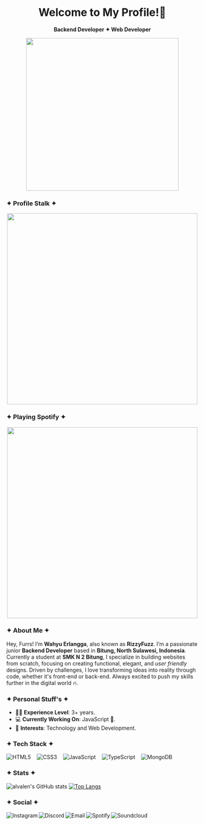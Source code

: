 <h1 align="center"">Welcome to My Profile!👋</h1>
<div align="center">
  
   **Backend Developer ✦ Web Developer**
  
</div>
<p align='center'> 
   <a href="https://rizzy.eu.org">
      <img src="https://www.rizzy.eu.org/_next/image?url=%2Fhero-image.png&w=828&q=75" width="400"/>
    </a>
</p>

### ✦ Profile Stalk ✦
<p align="center">
  <a href="https://rizzy.eu.org">
    <img src="https://count.getloli.com/@rizzbrew?name=rizzbrew&theme=sketch-1" width="500"/>
  </a>
</p>


### ✦ Playing Spotify ✦
<p align="center">
  <a href="https://spotify-github-profile.kittinanx.com/api/view?uid=31x33vxn7tp6y5vjjefzlksrwl4m&redirect=true">
    <img src="https://spotify-github-profile.kittinanx.com/api/view?uid=31x33vxn7tp6y5vjjefzlksrwl4m&cover_image=true&theme=compact&show_offline=true&background_color=121212&interchange=false" width="500"/>
  </a>
</p>

### ✦ About Me ✦
Hey, Furrs! I’m **Wahyu Erlangga**, also known as **RizzyFuzz**. I’m a passionate junior **Backend Developer** based in **Bitung, North Sulawesi, Indonesia**. Currently a student at **SMK N 2 Bitung**, I specialize in building websites from scratch, focusing on creating functional, elegant, and *user friendly* designs. Driven by challenges, I love transforming ideas into reality through code, whether it's front-end or back-end. Always excited to push my skills further in the digital world 🔥.

### ✦ Personal Stuff's ✦

* 👨‍🎓 **Experience Level**: 3+ years.
* 💻 **Currently Working On**: JavaScript 🚀.
* 🧩 **Interests**: Technology and Web Development.

### ✦ Tech Stack ✦
![HTML5](https://img.shields.io/badge/html5-%23E34F26.svg?style=for-the-badge&logo=html5&logoColor=white) &nbsp;&nbsp; ![CSS3](https://img.shields.io/badge/css3-%231572B6.svg?style=for-the-badge&logo=css3&logoColor=white) &nbsp;&nbsp; ![JavaScript](https://img.shields.io/badge/javascript-%23323330.svg?style=for-the-badge&logo=javascript&logoColor=%23F7DF1E) &nbsp;&nbsp; ![TypeScript](https://img.shields.io/badge/typescript-%23007ACC.svg?style=for-the-badge&logo=typescript&logoColor=white) &nbsp;&nbsp; ![MongoDB](https://img.shields.io/badge/MongoDB-4EA94B?style=for-the-badge&logo=mongodb&logoColor=white)

### ✦ Stats ✦
![alvalen's GitHub stats](https://github-readme-stats.vercel.app/api?username=rizzbrew&hide=issues&show_icons=true&theme=dark&hide_border=true&layout=compact) [![Top Langs](https://github-readme-stats.vercel.app/api/top-langs/?username=rizzbrew&layout=compact&theme=dark&hide_border=true)](https://github.com/anuraghazra/github-readme-stats)


### ✦ Social ✦
<a href="https://instagram.com/rizzlogy_/">
   <img align="left" alt="Instagram" src="https://img.shields.io/badge/Instagram-9B0FFF?style=for-the-badge&logo=instagram&logoColor=white" />
</a>&nbsp;&nbsp;
<a href="https://discord.com/users/RizzyFuzz#5423">
   <img align="left" alt="Discord" src="https://img.shields.io/badge/Discord-7289DA?style=for-the-badge&logo=discord&logoColor=white" />
</a>&nbsp;&nbsp;
<a href="mailto:support@rizzy.eu.org">
   <img align="left" alt="Email" src="https://img.shields.io/badge/Email-D14836?style=for-the-badge&logo=gmail&logoColor=white" />
</a>&nbsp;&nbsp;
<a href="https://open.spotify.com/artist/6AU7c8apKsdxxLBITqXu8H">
   <img align="left" alt="Spotify" src="https://img.shields.io/badge/Spotify-1ED760?style=for-the-badge&logo=spotify&logoColor=white" />
</a>&nbsp;&nbsp;
<a href="https://soundcloud.com/rizzlogy">
   <img align="left" alt="Soundcloud" src="https://img.shields.io/badge/SoundCloud-FF5500?style=for-the-badge&logo=soundcloud&logoColor=white" />
</a>
